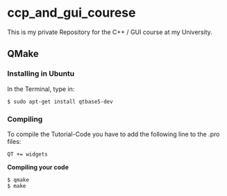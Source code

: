 # ccp_and_gui_courese
This is my private Repository for the C++ / GUI course at my University.

## QMake

### Installing in Ubuntu

In the Terminal, type in:
```
$ sudo apt-get install qtbase5-dev
```

### Compiling

To compile the Tutorial-Code you have to add the following line to the .pro files:
```
QT += widgets
```

**Compiling your code**
```
$ qmake
$ make
```
